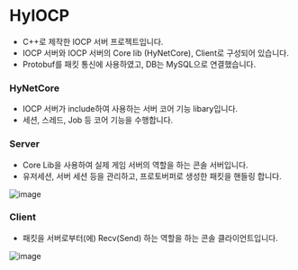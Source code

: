 # HyIOCP
- C++로 제작한 IOCP 서버 프로젝트입니다.
- IOCP 서버와 IOCP 서버의 Core lib (HyNetCore), Client로 구성되어 있습니다.
- Protobuf를 패킷 통신에 사용하였고, DB는 MySQL으로 연결했습니다.



### HyNetCore

- IOCP 서버가 include하여 사용하는 서버 코어 기능 libary입니다.
- 세션, 스레드, Job 등 코어 기능을 수행합니다.

### Server

- Core Lib을 사용하여 실제 게임 서버의 역할을 하는 콘솔 서버입니다.
- 유저세션, 서버 세션 등을 관리하고, 프로토버퍼로 생성한 패킷을 핸들링 합니다.

![image](https://github.com/user-attachments/assets/58e35f9c-47b6-45ba-a322-eb6989e5aefd)
    

### Client

- 패킷을 서버로부터(에) Recv(Send) 하는 역할을 하는 콘솔 클라이언트입니다.

![image](https://github.com/user-attachments/assets/6fb17bd5-e50d-4321-ad2d-afab61ea5344)

